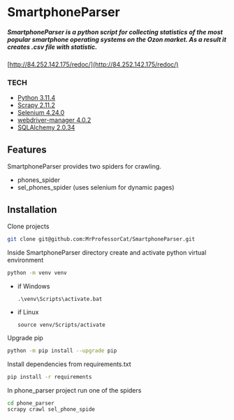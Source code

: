 # SmartphoneParser

##### SmartphoneParser is a python script for collecting statistics of the most popular smartphone operating systems on the Ozon market. As a result it creates .csv file with statistic.
[http://84.252.142.175/redoc/](http://84.252.142.175/redoc/)
### TECH

* [Python 3.11.4](https://www.python.org/)
* [Scrapy 2.11.2](https://scrapy.org/)
* [Selenium 4.24.0](https://www.selenium.dev/)
* [webdriver-manager 4.0.2](https://pypi.org/project/webdriver-manager/)
* [SQLAlchemy 2.0.34](https://www.sqlalchemy.org/)


## Features

SmartphoneParser provides two spiders for crawling. 
- phones_spider
- sel_phones_spider (uses selenium for dynamic pages)

## Installation

Clone projects

```sh
git clone git@github.com:MrProfessorCat/SmartphoneParser.git
```


Inside SmartphoneParser directory create and activate python virtual environment

```sh
python -m venv venv
```

* if Windows

    ```
    .\venv\Scripts\activate.bat
    ```

* if Linux

    ```
    source venv/Scripts/activate
    ```

Upgrade pip

```sh
python -m pip install --upgrade pip
```

Install dependencies from requirements.txt

```sh
pip install -r requirements
```

In phone_parser project run one of the spiders

```sh
cd phone_parser
scrapy crawl sel_phone_spide
```
